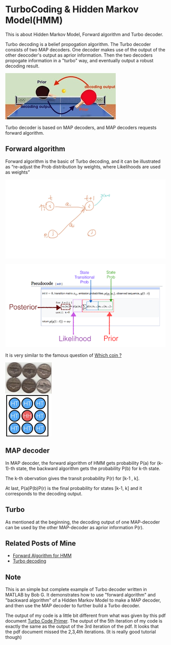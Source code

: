 # TurboCoding & Hidden Markov Model(HMM)
This is about Hidden Markov Model, Forward algorithm and Turbo decoder. 

Turbo decoding is a belief propogation algorithm. The Turbo decoder consists of two MAP decoders. One decoder makes use of the output of the other deocoder's output as aprior information. Then the two decoders propogate information in a "turbo" way, and eventually output a robust decoding result.

![](pics/Turbo.jpeg)

Turbo decoder is based on MAP decoders, and MAP decoders requests forward algorithm. 

## Forward algorithm
Forward algorithm is the basic of Turbo decoding, and it can be illustrated as “re-adjust the Prob distribution by weights, where Likelihoods are used as weights”

![](pics/forward1.jpeg)

![](pics/forward2.png)

It is very similar to the famous question of [Which coin ?](https://www.quora.com/A-jar-has-1000-coins-of-which-999-are-fair-and-1-is-double-headed-Pick-a-coin-at-random-and-toss-it-10-times-Given-that-you-see-10-heads-what-is-the-probability-that-the-next-toss-of-that-coin-is-also-a-head) 

![](pics/forward3.png)


## MAP decoder
In MAP deocder, the forward algorithm of HMM gets probability P(a) for (k-1)-th state, the backward algorithm gets the probability P(b) for k-th state.

The k-th obervation  gives the transit probability P(r) for [k-1 , k]. 

At last,  P(a)P(b)P(r) is the final probability for states [k-1, k] and it corresponds to the decoding output.

## Turbo
As mentioned at the beginning, the decoding output of one MAP-decoder can be used by the other MAP-decoder as aprior information P(r). 



## Related Posts of Mine
* [Forward Algorithm for HMM](https://algorithmsdatascience.quora.com/A-quick-note-of-forward-algorithm-for-HMM) 
* [Turbo decoding](https://algorithmsdatascience.quora.com/HMM-Part-7-MAP-Decoder-of-Convolutional-Code-Turbo-Code-GitHub-included) 

## Note
This is an simple but complete example of Turbo decoder written in MATLAB by Bob G. It demonstrates how to use "forward algorithm" and "backward algorithm" of a Hidden Markov Model to make a MAP decoder, and then use the MAP decoder to further build a Turbo decoder.

The output of my code is a little bit different from what was given by this pdf document [Turbo Code Primer](http://vashe.org/turbo/turbo_primer_0.0.pdf).
The output of the 5th iteration  of my code is exactly the same as the output of the 3rd iteration of the pdf. It looks that the pdf document missed the 2,3,4th iterations. (It is really good tutorial though)

